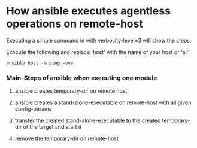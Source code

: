 # How ansible executes agentless operations on remote-host

Executing a simple command in with verbosity-level=3 will show the steps. 

Execute the following and replace 'host' with the name of your host or 'all'

```
ansible host -m ping -vvv
```

### Main-Steps of ansible when executing one module
1. ansible creates temporary-dir on remote host

2. ansible creates a stand-alone-executable on remote-host with all given config-params

3. transfer the created stand-alone-executable to the created temporary-dir of the target and start it

4. remove the temporary-dir on remote-host 

